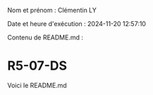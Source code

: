 Nom et prénom : Clémentin LY

Date et heure d'exécution : 2024-11-20 12:57:10

Contenu de README.md :
# R5-07-DS

Voici le README.md

